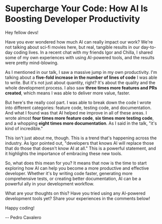 
# Supercharge Your Code: How AI Is Boosting Developer Productivity

Hey fellow devs!

Have you ever wondered how much AI can really impact our work? We're not talking about sci-fi movies here, but real, tangible results in our day-to-day coding lives. In a recent chat with my friends Igor and Chilla, I shared some of my own experiences with using AI-powered tools, and the results were pretty mind-blowing.

As I mentioned in our talk, I saw a massive jump in my own productivity. I'm talking about a **five-fold increase in the number of lines of code** I was able to write. But it's not just about quantity, right? It's about the quality and the whole development process. I also saw **three times more features and PRs created**, which means I was able to deliver more value, faster.

But here's the really cool part. I was able to break down the code I wrote into different categories: feature code, testing code, and documentation. And what I found was that AI helped me improve in all of these areas. I wrote almost **four times more feature code**, **six times more testing code**, and a whopping **eight times more documentation**. As I said in the talk, "it's kind of incredible."

This isn't just about me, though. This is a trend that's happening across the industry. As Igor pointed out, "developers that knows AI will replace those that do those that doesn't know AI at all." This is a powerful statement, and it highlights the importance of embracing these new tools.

So, what does this mean for you? It means that now is the time to start exploring how AI can help you become a more productive and effective developer. Whether it's by writing code faster, generating more comprehensive tests, or creating better documentation, AI can be a powerful ally in your development workflow.

What are your thoughts on this? Have you tried using any AI-powered development tools yet? Share your experiences in the comments below!

Happy coding!

-- Pedro Cavalero
